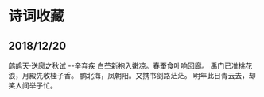 
# 诗词收藏
## 2018/12/20

鹧鸪天·送廓之秋试
--辛弃疾
白苎新袍入嫩凉。春蚕食叶响回廊。
禹门已准桃花浪，月殿先收桂子香。
鹏北海，凤朝阳。又携书剑路茫茫。
明年此日青云去，却笑人间举子忙。



